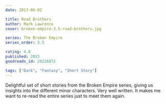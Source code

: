 ```yaml
---
date: 2017-06-02

title: Road Brothers
author: Mark Lawrence
cover: broken-empire-3.5-road-brothers.jpg

series: The Broken Empire
series_order: 3.5

rating: 4.0
published: 2015
goodreads_id: 28226072

tags: ["Dark", "Fantasy", "Short Story"]
---
```


Delightful set of short stories from the Broken Empire series, giving us insights into the different minor characters. Very well written. It makes me want to re-read the entire series just to meet them again.
